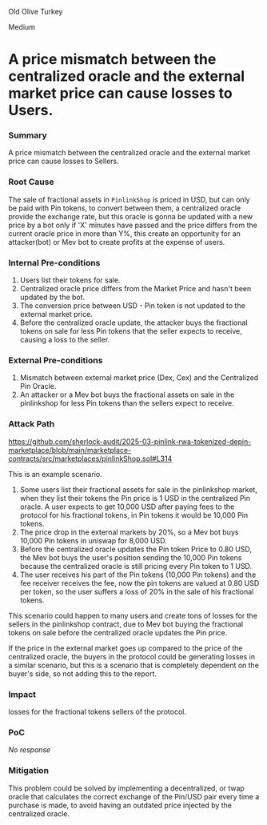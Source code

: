 Old Olive Turkey

Medium

# A price mismatch between the centralized oracle and the external market price can cause losses to Users.

### Summary

A price mismatch between the centralized oracle and the external market price can cause losses to Sellers.

### Root Cause

The sale of fractional assets in `PinlinkShop` is priced in USD, but can only be paid with Pin tokens, to convert between them, a centralized oracle provide the exchange rate, but this oracle is gonna be updated with a new price by a bot only if 'X' minutes have passed and the price differs from the current oracle price in more than Y%, this create an opportunity for an attacker(bot) or Mev bot to create profits at the expense of users.

### Internal Pre-conditions

1. Users list their tokens for sale.
2. Centralized oracle price differs from the Market Price and hasn't been updated by the bot.
3. The conversion price between USD - Pin token is not updated to the external market price.
4. Before the centralized oracle update, the attacker buys the fractional tokens on sale for less Pin tokens that the seller expects to receive, causing a loss to the seller.

### External Pre-conditions

1. Mismatch between external market price (Dex, Cex) and the Centralized Pin Oracle.
2. An attacker or a Mev bot buys the fractional assets on sale in the pinlinkshop for less Pin tokens than the sellers expect to receive.

### Attack Path
https://github.com/sherlock-audit/2025-03-pinlink-rwa-tokenized-depin-marketplace/blob/main/marketplace-contracts/src/marketplaces/pinlinkShop.sol#L314


This is an example scenario.
 
1. Some users list their fractional assets for sale in the pinlinkshop market, when they list their tokens the Pin price is 1 USD in the centralized Pin oracle. A user expects to get 10,000 USD after paying fees to the protocol for his fractional tokens, in Pin tokens it would be 10,000 Pin tokens.
2. The price drop in the external markets by 20%, so a Mev bot buys 10,000 Pin tokens in uniswap for 8,000 USD.
3. Before the centralized oracle updates the Pin token Price to 0.80 USD, the Mev bot buys the user's position sending the 10,000 Pin tokens because the centralized oracle is still pricing every Pin token to 1 USD.
4. The user receives his part of the Pin tokens (10,000 Pin tokens) and the fee receiver receives the fee, now the pin tokens are valued at 0.80 USD per token, so the user suffers a loss of 20% in the sale of his fractional tokens.

This scenario could happen to many users and create tons of losses for the sellers in the pinlinkshop contract, due to Mev bot buying the fractional tokens on sale before the centralized oracle updates the Pin price.

If the price in the external market goes up compared to the price of the centralized oracle, the buyers in the protocol could be generating losses in a similar scenario, but this is a scenario that is completely dependent on the buyer's side, so not adding this to the report.

### Impact

losses for the fractional tokens sellers of the protocol.

### PoC

_No response_

### Mitigation

This problem could be solved by implementing a decentralized, or twap oracle that calculates the correct exchange of the Pin/USD pair every time a purchase is made, to avoid having an outdated price injected by the centralized oracle.